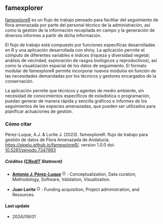 ## famexplorer
[famexploreR](https://ajpelu.github.io/famexploreR/) es un flujo de trabajo pensado para facilitar del seguimiento de flora amenazada por parte del personal técnico de la administración, así como la gestión de la información recopilada en campo y la generación de diversos informes a partir de dicha información. 

El flujo de trabajo está compuesto por funciones específicas desarrolladas en R y una aplicación desarrollada con shiny. La aplicación permite el cómputo de diferentes variables e índices (riqueza y diversidad vegetal; análisis de vecindad; exploración de rasgos biológicos y reproductivos), así como la visualización espacial de los datos de seguimiento. El formato modular de famexploreR permite incorporar nuevos módulos en función de las necesidades demandadas por los técnicos y gestores encargados de la conservación. 

La aplicación permite que técnicos y agentes de medio ambiente, sin necesidad de conocimientos específicos de estadística o programación, puedan generar de manera rápida y sencilla gráficos e informes de los seguimientos de las especies amenazadas, que pueden ser utilizados para planificar actuaciones de gestión. 

### **Cómo citar**

Pérez-Luque, A.J. & Lorite J. (2023). famexploreR. flujo de trabajo para gestión de datos de Flora Amenazada de Andalucía. https://ajpelu.github.io/famexploreR/. version 1.0.0 doi: [10.5281/zenodo.7347993](https://doi.org/10.5281/zenodo.7347993) 

##### Créditos ([CRedIT](https://credit.niso.org/) Statment)

-   [**Antonio J. Pérez-Luque**](https://github.com/ajpelu) <a href="https://orcid.org/0000-0002-1747-0469" target="orcid.widget"> <img src="https://info.orcid.org/wp-content/uploads/2019/11/orcid_16x16.png" alt="ORCID logo" width="16" height="16"/></a>: Conceptualization, Data curation, Methodology, Software, Validation, Visualization. 

-   **Juan Lorite** <a href="https://orcid.org/0000-0003-4617-8069" target="orcid.widget"> <img src="https://info.orcid.org/wp-content/uploads/2019/11/orcid_16x16.png" alt="ORCID logo" width="16" height="16"/></a>: Funding acquisition, Project administration, and Resources.

#### Last update
- 2024/09/01 
